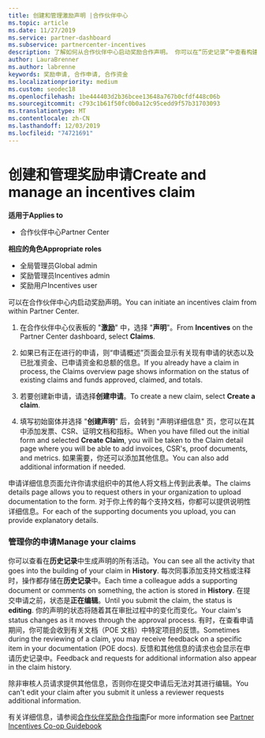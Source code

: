 ```yaml
---
title: 创建和管理激励声明 |合作伙伴中心
ms.topic: article
ms.date: 11/27/2019
ms.service: partner-dashboard
ms.subservice: partnercenter-incentives
description: 了解如何从合作伙伴中心启动奖励合作声明。 你可以在“历史记录”中查看构建申请所涉及的所有活动。
author: LauraBrenner
ms.author: labrenne
keywords: 奖励申请, 合作申请, 合作资金
ms.localizationpriority: medium
ms.custom: seodec18
ms.openlocfilehash: 1be444403d2b36bcee13648a767b0cfdf448c06b
ms.sourcegitcommit: c793c1b61f50fc0b0a12c95cedd9f57b31703093
ms.translationtype: MT
ms.contentlocale: zh-CN
ms.lasthandoff: 12/03/2019
ms.locfileid: "74721691"
---
```

# <a name="create-and-manage-an-incentives-claim"></a><span data-ttu-id="b64c3-105">创建和管理奖励申请</span><span class="sxs-lookup"><span data-stu-id="b64c3-105">Create and manage an incentives claim</span></span>

<span data-ttu-id="b64c3-106">**适用于**</span><span class="sxs-lookup"><span data-stu-id="b64c3-106">**Applies to**</span></span>
- <span data-ttu-id="b64c3-107">合作伙伴中心</span><span class="sxs-lookup"><span data-stu-id="b64c3-107">Partner Center</span></span>

<span data-ttu-id="b64c3-108">**相应的角色**</span><span class="sxs-lookup"><span data-stu-id="b64c3-108">**Appropriate roles**</span></span>

- <span data-ttu-id="b64c3-109">全局管理员</span><span class="sxs-lookup"><span data-stu-id="b64c3-109">Global admin</span></span>
- <span data-ttu-id="b64c3-110">奖励管理员</span><span class="sxs-lookup"><span data-stu-id="b64c3-110">Incentives admin</span></span>
- <span data-ttu-id="b64c3-111">奖励用户</span><span class="sxs-lookup"><span data-stu-id="b64c3-111">Incentives user</span></span>

<span data-ttu-id="b64c3-112">可以在合作伙伴中心内启动奖励声明。</span><span class="sxs-lookup"><span data-stu-id="b64c3-112">You can initiate an incentives claim from within Partner Center.</span></span> 

1. <span data-ttu-id="b64c3-113">在合作伙伴中心仪表板的 "**激励**" 中，选择 "**声明**"。</span><span class="sxs-lookup"><span data-stu-id="b64c3-113">From **Incentives** on the Partner Center dashboard, select **Claims**.</span></span>

2.  <span data-ttu-id="b64c3-114">如果已有正在进行的申请，则“申请概述”页面会显示有关现有申请的状态以及已批准资金、已申请资金和总额的信息。</span><span class="sxs-lookup"><span data-stu-id="b64c3-114">If you already have a claim in process, the Claims overview page shows information on the status of existing claims and funds approved, claimed, and totals.</span></span>

3.  <span data-ttu-id="b64c3-115">若要创建新申请，请选择**创建申请**。</span><span class="sxs-lookup"><span data-stu-id="b64c3-115">To create a new claim, select **Create a claim**.</span></span>

4.  <span data-ttu-id="b64c3-116">填写初始窗体并选择 "**创建声明**" 后，会转到 "声明详细信息" 页，您可以在其中添加发票、CSR、证明文档和指标。</span><span class="sxs-lookup"><span data-stu-id="b64c3-116">When you have filled out the initial form and selected **Create Claim**, you will be taken to the Claim detail page where you will be able to add invoices, CSR's, proof documents, and metrics.</span></span> <span data-ttu-id="b64c3-117">如果需要，你还可以添加其他信息。</span><span class="sxs-lookup"><span data-stu-id="b64c3-117">You can also add additional information if needed.</span></span>

<span data-ttu-id="b64c3-118">申请详细信息页面允许你请求组织中的其他人将文档上传到此表单。</span><span class="sxs-lookup"><span data-stu-id="b64c3-118">The claims details page allows you to request others in your organization to upload documentation to the form.</span></span> <span data-ttu-id="b64c3-119">对于你上传的每个支持文档，你都可以提供说明性详细信息。</span><span class="sxs-lookup"><span data-stu-id="b64c3-119">For each of the supporting documents you upload, you can provide explanatory details.</span></span> 

### <a name="manage-your-claims"></a><span data-ttu-id="b64c3-120">管理你的申请</span><span class="sxs-lookup"><span data-stu-id="b64c3-120">Manage your claims</span></span>

<span data-ttu-id="b64c3-121">你可以查看在**历史记录**中生成声明的所有活动。</span><span class="sxs-lookup"><span data-stu-id="b64c3-121">You can see all the activity that goes into the building of your claim in **History**.</span></span> <span data-ttu-id="b64c3-122">每次同事添加支持文档或注释时，操作都存储在**历史记录**中。</span><span class="sxs-lookup"><span data-stu-id="b64c3-122">Each time a colleague adds a supporting document or comments on something, the action is stored in **History**.</span></span> <span data-ttu-id="b64c3-123">在提交申请之前，状态是**正在编辑**。</span><span class="sxs-lookup"><span data-stu-id="b64c3-123">Until you submit the claim, the status is **editing**.</span></span> <span data-ttu-id="b64c3-124">你的声明的状态将随着其在审批过程中的变化而变化。</span><span class="sxs-lookup"><span data-stu-id="b64c3-124">Your claim's status changes as it moves through the approval process.</span></span> <span data-ttu-id="b64c3-125">有时，在查看申请期间，你可能会收到有关文档（POE 文档）中特定项目的反馈。</span><span class="sxs-lookup"><span data-stu-id="b64c3-125">Sometimes during the reviewing of a claim, you may receive feedback on a specific item in your documentation (POE docs).</span></span> <span data-ttu-id="b64c3-126">反馈和其他信息的请求也会显示在申请历史记录中。</span><span class="sxs-lookup"><span data-stu-id="b64c3-126">Feedback and requests for additional information also appear in the claim history.</span></span> 

<span data-ttu-id="b64c3-127">除非审核人员请求提供其他信息，否则你在提交申请后无法对其进行编辑。</span><span class="sxs-lookup"><span data-stu-id="b64c3-127">You can't edit your claim after you submit it unless a reviewer requests additional information.</span></span>

<span data-ttu-id="b64c3-128">有关详细信息，请参阅[合作伙伴奖励合作指南](https://assets.microsoft.com/coop-guidebook.pdf)</span><span class="sxs-lookup"><span data-stu-id="b64c3-128">For more information see [Partner Incentives Co-op Guidebook](https://assets.microsoft.com/coop-guidebook.pdf)</span></span>

